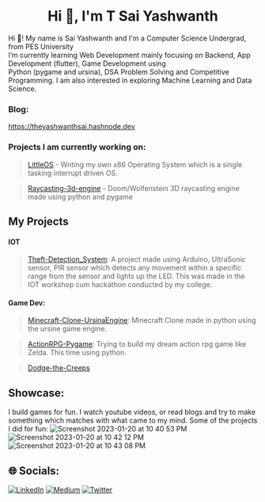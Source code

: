 <h1 align="center">Hi 👋, I'm T Sai Yashwanth</h1>


Hi 👋! My name is Sai Yashwanth and I'm a Computer Science Undergrad, from PES University<br>I’m currently learning Web Development mainly focusing on Backend, App Development (flutter), Game Development using <br>Python (pygame and ursina), DSA Problem Solving and Competitive Programming. I am also interested in exploring Machine Learning and Data Science.

### Blog: 
https://theyashwanthsai.hashnode.dev




### Projects I am currently working on:
>[LittleOS](https://github.com/theyashwanthsai/LittleOS) - 
Writing my own x86 Operating System which is a single tasking interrupt driven OS.

>[Raycasting-3d-engine](https://github.com/theyashwanthsai/raycasting-3d-engine) - 
Doom/Wolfenstein 3D raycasting engine made using python and pygame

## My Projects
#### IOT
>[Theft-Detection_System](https://github.com/theyashwanthsai/Theft-Detection_System): A project made using Arduino, UltraSonic sensor, PIR sensor which detects any movement within a specific range from the sensor and lights up the LED. This was made in the IOT workshop cum hackathon conducted by my college.


#### Game Dev:
>[Minecraft-Clone-UrsinaEngine](https://github.com/theyashwanthsai/Minecraft-Clone-UrsinaEngine): Minecraft Clone made in python using the ursine game engine.

>[ActionRPG-Pygame](https://github.com/theyashwanthsai/ActionRPG-Pygame): Trying to build my dream action rpg game like Zelda. This time using python.

>[Dodge-the-Creeps](https://github.com/theyashwanthsai/Dodge-the-Creeps)

## Showcase:
I build games for fun. I watch youtube videos, or read blogs and try to make something which matches with what came to my mind.
Some of the projects I did for fun:
![Screenshot 2023-01-20 at 10 40 53 PM](https://user-images.githubusercontent.com/68785131/213761405-63c0f8bb-bb80-4671-a021-c8b9287cb0c9.png)
![Screenshot 2023-01-20 at 10 42 12 PM](https://user-images.githubusercontent.com/68785131/213761688-dbe6aec2-24b2-4ade-aa5a-640008db23f7.png)
![Screenshot 2023-01-20 at 10 43 08 PM](https://user-images.githubusercontent.com/68785131/213762215-ea5c596f-113f-4acb-889f-b74b6dbcab32.png)




## 🌐 Socials:
[![LinkedIn](https://img.shields.io/badge/LinkedIn-%230077B5.svg?logo=linkedin&logoColor=white)](https://linkedin.com/in/yashwanth-sai-457aa51b9) [![Medium](https://img.shields.io/badge/Medium-12100E?logo=medium&logoColor=white)](https://medium.com/@theyashwanthsai) [![Twitter](https://img.shields.io/badge/Twitter-%231DA1F2.svg?logo=Twitter&logoColor=white)](https://twitter.com/yashwanthsai29) 

